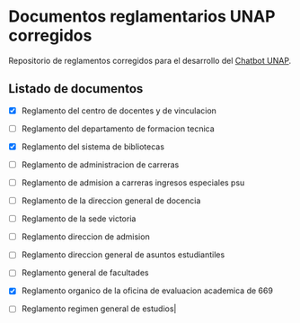 # Documentos reglamentarios UNAP corregidos

Repositorio de reglamentos corregidos para el desarrollo del [Chatbot UNAP](https://unap-chatbot.streamlit.app/).

## Listado de documentos

- [x] Reglamento del centro de docentes y de vinculacion
- [ ] Reglamento del departamento de formacion tecnica
- [x] Reglamento del sistema de bibliotecas
- [ ] Reglamento de administracion de carreras
- [ ] Reglamento de admision a carreras ingresos especiales psu
- [ ] Reglamento de la direccion general de docencia
- [ ] Reglamento de la sede victoria
- [ ] Reglamento direccion de admision
- [ ] Reglamento direccion general de asuntos estudiantiles
- [ ] Reglamento general de facultades
- [x] Reglamento organico de la oficina de evaluacion academica de 669
- [ ] Reglamento regimen general de estudios|

